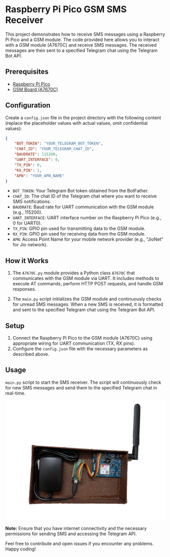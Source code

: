 # Raspberry Pi Pico GSM SMS Receiver

This project demonstrates how to receive SMS messages using a Raspberry Pi Pico and a GSM module. The code provided here allows you to interact with a GSM module (A7670C) and receive SMS messages. The received messages are then sent to a specified Telegram chat using the Telegram Bot API.

## Prerequisites
- [Raspberry Pi Pico](https://www.raspberrypi.com/products/raspberry-pi-pico/)
- [GSM Board (A7670C)](https://www.graylogix.in/product/sim-a7670c-4g-lte-ttl-modem)

## Configuration
Create a `config.json` file in the project directory with the following content (replace the placeholder values with actual values, omit confidential values):

```json
{
	"BOT_TOKEN": "YOUR_TELEGRAM_BOT_TOKEN",
	"CHAT_ID": "YOUR_TELEGRAM_CHAT_ID",
	"BAUDRATE": 115200,
	"UART_INTERFACE": 0,
	"TX_PIN": 0,
	"RX_PIN": 1,
	"APN": "YOUR_APN_NAME"
}
```

- `BOT_TOKEN`: Your Telegram Bot token obtained from the BotFather.
- `CHAT_ID`: The chat ID of the Telegram chat where you want to receive SMS notifications.
- `BAUDRATE`: Baud rate for UART communication with the GSM module (e.g., 115200).
- `UART_INTERFACE`: UART interface number on the Raspberry Pi Pico (e.g., 0 for UART0).
- `TX_PIN`: GPIO pin used for transmitting data to the GSM module.
- `RX_PIN`: GPIO pin used for receiving data from the GSM module.
- `APN`: Access Point Name for your mobile network provider (e.g., "JioNet" for Jio network).

## How it Works
1. The `A7670C.py` module provides a Python class `A7670C` that communicates with the GSM module via UART. It includes methods to execute AT commands, perform HTTP POST requests, and handle GSM responses.

2. The `main.py` script initializes the GSM module and continuously checks for unread SMS messages. When a new SMS is received, it is formatted and sent to the specified Telegram chat using the Telegram Bot API.

## Setup
1. Connect the Raspberry Pi Pico to the GSM module (A7670C) using appropriate wiring for UART communication (TX, RX pins).
2. Configure the `config.json` file with the necessary parameters as described above.

## Usage
`main.py` script to start the SMS receiver. The script will continuously check for new SMS messages and send them to the specified Telegram chat in real-time.

![Image](https://github.com/neeravpanchal26/PICO---SMS-To-Telegram/blob/main/Images/1.jpg)

**Note:** Ensure that you have internet connectivity and the necessary permissions for sending SMS and accessing the Telegram API.

Feel free to contribute and open issues if you encounter any problems. Happy coding!
